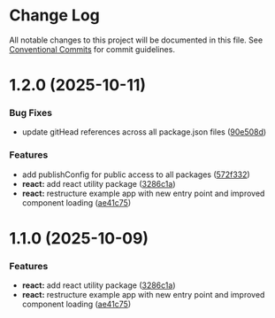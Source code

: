 # Change Log

All notable changes to this project will be documented in this file.
See [Conventional Commits](https://conventionalcommits.org) for commit guidelines.

# 1.2.0 (2025-10-11)


### Bug Fixes

* update gitHead references across all package.json files ([90e508d](https://github.com/brunos3d/expozr/commit/90e508d7d66060afd36d394187f8c876a4a76e8e))


### Features

* add publishConfig for public access to all packages ([572f332](https://github.com/brunos3d/expozr/commit/572f332aaaef874ba8820338c11cf5e80c47a3ee))
* **react:** add react utility package ([3286c1a](https://github.com/brunos3d/expozr/commit/3286c1a917dd66acdd4a361e3c4180f000b4b4cc))
* **react:** restructure example app with new entry point and improved component loading ([ae41c75](https://github.com/brunos3d/expozr/commit/ae41c75c554a5112b26239f7f8c5ba4083285dab))





# 1.1.0 (2025-10-09)


### Features

* **react:** add react utility package ([3286c1a](https://github.com/brunos3d/expozr/commit/3286c1a917dd66acdd4a361e3c4180f000b4b4cc))
* **react:** restructure example app with new entry point and improved component loading ([ae41c75](https://github.com/brunos3d/expozr/commit/ae41c75c554a5112b26239f7f8c5ba4083285dab))
